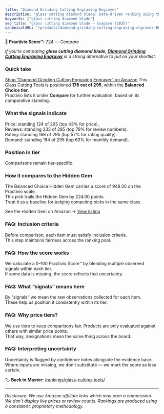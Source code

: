 ```yaml
---
title: "Diamond Grinding Cutting Engraving Engraver"
description: "glass cutting diamond blade: Data-driven ranking using the Practivio Score™. Positioned by quality, value, demand, findability, momentum."
keywords: ["glass cutting diamond blade"]
seo_title: "glass cutting diamond blade — Compare (2025)"
canonicalURL: "/products/diamond-grinding-cutting-engraving-engraver-B0CSCTR3F8/"
---
```


**🛒 Practivio Score™:** 724 — _Compare_


*If you're comparing **glass cutting diamond blade**, **[Diamond Grinding Cutting Engraving Engraver](https://www.amazon.com/dp/B0CSCTR3F8?tag=practivio-20)** is a strong alternative to put on your shortlist.*
### Quick take
[Shop “Diamond Grinding Cutting Engraving Engraver” on Amazon](https://www.amazon.com/dp/B0CSCTR3F8?tag=practivio-20)
This Glass Cutting Tools is positioned **178 out of 295**, within the **Balanced Choice tier**.  
Practivio lists it under **Compare** for further evaluation, based on its comparative standing.

### What the signals indicate
Price: standing 124 of 295 (top 43% for price).  
Reviews: standing 233 of 295 (top 79% for review numbers).  
Rating: standing 168 of 295 (top 57% for rating quality).  
Demand: standing 184 of 295 (top 63% for monthly demand).

### Position in tier
Comparisons remain tier-specific.

### How it compares to the Hidden Gem
The Balanced Choice Hidden Gem carries a score of 948.00 on the Practivio scale.  
This pick trails the Hidden Gem by 224.00 points.  
Treat it as a baseline for judging competing picks in the same class.  

See the Hidden Gem on Amazon → [View listing](https://www.amazon.com/dp/B002BWSAX4?tag=practivio-20)

### FAQ: Inclusion criteria
Before comparison, each item must satisfy inclusion criteria.  
This step maintains fairness across the ranking pool.

### FAQ: How the score works
We calculate a 0–100 Practivio Score™ by blending multiple observed signals within each tier.  
If some data is missing, the score reflects that uncertainty.

### FAQ: What “signals” means here
By “signals” we mean the raw observations collected for each item.  
These help us position it consistently within its tier.

### FAQ: Why price tiers?
We use tiers to keep comparisons fair. Products are only evaluated against others with similar price points.  
That way, designations mean the same thing across the board.

### FAQ: Interpreting uncertainty
Uncertainty is flagged by confidence notes alongside the evidence base.  
Where inputs are missing, we don’t substitute — we mark the score as less certain.

<!-- Missing template for Compare/CompareWithinPriceClass -->


🏷️ **Back to Master:** [/rankings/glass-cutting-tools/](/rankings/glass-cutting-tools/)

---
_Disclosure: We use Amazon affiliate links which may earn a commission. We don’t display live prices or review counts. Rankings are produced using a consistent, proprietary methodology._
